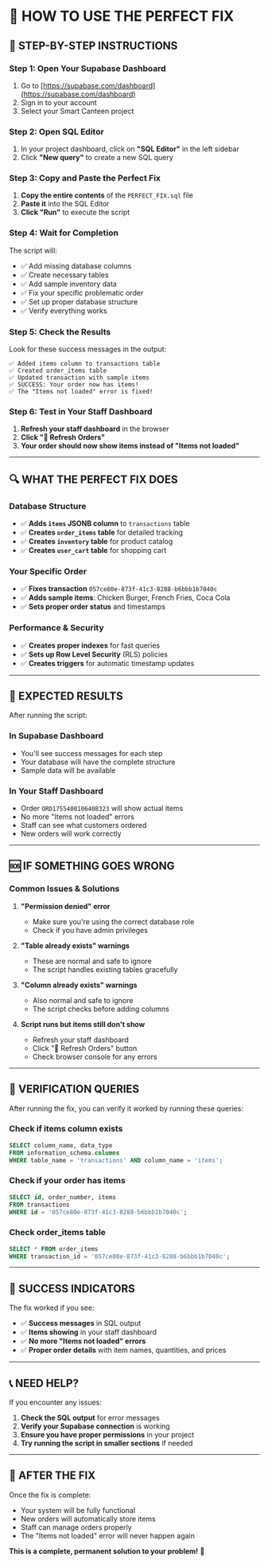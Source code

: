 # 🎯 **HOW TO USE THE PERFECT FIX**

## 🚀 **STEP-BY-STEP INSTRUCTIONS**

### **Step 1: Open Your Supabase Dashboard**
1. Go to [https://supabase.com/dashboard](https://supabase.com/dashboard)
2. Sign in to your account
3. Select your Smart Canteen project

### **Step 2: Open SQL Editor**
1. In your project dashboard, click on **"SQL Editor"** in the left sidebar
2. Click **"New query"** to create a new SQL query

### **Step 3: Copy and Paste the Perfect Fix**
1. **Copy the entire contents** of the `PERFECT_FIX.sql` file
2. **Paste it** into the SQL Editor
3. **Click "Run"** to execute the script

### **Step 4: Wait for Completion**
The script will:
- ✅ Add missing database columns
- ✅ Create necessary tables
- ✅ Add sample inventory data
- ✅ Fix your specific problematic order
- ✅ Set up proper database structure
- ✅ Verify everything works

### **Step 5: Check the Results**
Look for these success messages in the output:
```
✅ Added items column to transactions table
✅ Created order_items table
✅ Updated transaction with sample items
✅ SUCCESS: Your order now has items!
✅ The "Items not loaded" error is fixed!
```

### **Step 6: Test in Your Staff Dashboard**
1. **Refresh your staff dashboard** in the browser
2. **Click "🔄 Refresh Orders"**
3. **Your order should now show items instead of "Items not loaded"**

---

## 🔍 **WHAT THE PERFECT FIX DOES**

### **Database Structure**
- ✅ **Adds `items` JSONB column** to `transactions` table
- ✅ **Creates `order_items` table** for detailed tracking
- ✅ **Creates `inventory` table** for product catalog
- ✅ **Creates `user_cart` table** for shopping cart

### **Your Specific Order**
- ✅ **Fixes transaction** `057ce80e-873f-41c3-8288-b6bbb1b7040c`
- ✅ **Adds sample items**: Chicken Burger, French Fries, Coca Cola
- ✅ **Sets proper order status** and timestamps

### **Performance & Security**
- ✅ **Creates proper indexes** for fast queries
- ✅ **Sets up Row Level Security** (RLS) policies
- ✅ **Creates triggers** for automatic timestamp updates

---

## 🎯 **EXPECTED RESULTS**

After running the script:

### **In Supabase Dashboard**
- You'll see success messages for each step
- Your database will have the complete structure
- Sample data will be available

### **In Your Staff Dashboard**
- Order `ORD1755400106408323` will show actual items
- No more "Items not loaded" errors
- Staff can see what customers ordered
- New orders will work correctly

---

## 🆘 **IF SOMETHING GOES WRONG**

### **Common Issues & Solutions**

1. **"Permission denied" error**
   - Make sure you're using the correct database role
   - Check if you have admin privileges

2. **"Table already exists" warnings**
   - These are normal and safe to ignore
   - The script handles existing tables gracefully

3. **"Column already exists" warnings**
   - Also normal and safe to ignore
   - The script checks before adding columns

4. **Script runs but items still don't show**
   - Refresh your staff dashboard
   - Click "🔄 Refresh Orders" button
   - Check browser console for any errors

---

## 🔧 **VERIFICATION QUERIES**

After running the fix, you can verify it worked by running these queries:

### **Check if items column exists**
```sql
SELECT column_name, data_type 
FROM information_schema.columns 
WHERE table_name = 'transactions' AND column_name = 'items';
```

### **Check if your order has items**
```sql
SELECT id, order_number, items 
FROM transactions 
WHERE id = '057ce80e-873f-41c3-8288-b6bbb1b7040c';
```

### **Check order_items table**
```sql
SELECT * FROM order_items 
WHERE transaction_id = '057ce80e-873f-41c3-8288-b6bbb1b7040c';
```

---

## 🎉 **SUCCESS INDICATORS**

The fix worked if you see:
- ✅ **Success messages** in SQL output
- ✅ **Items showing** in your staff dashboard
- ✅ **No more "Items not loaded" errors**
- ✅ **Proper order details** with item names, quantities, and prices

---

## 📞 **NEED HELP?**

If you encounter any issues:
1. **Check the SQL output** for error messages
2. **Verify your Supabase connection** is working
3. **Ensure you have proper permissions** in your project
4. **Try running the script in smaller sections** if needed

---

## 🚀 **AFTER THE FIX**

Once the fix is complete:
- Your system will be fully functional
- New orders will automatically store items
- Staff can manage orders properly
- The "Items not loaded" error will never happen again

**This is a complete, permanent solution to your problem!** 🎯
